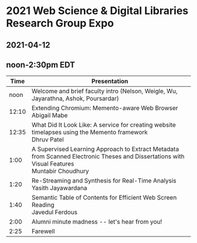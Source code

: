 # 2021 Web Science &amp; Digital Libraries Research Group Expo
## 2021-04-12
## noon-2:30pm EDT

| Time  | Presentation |
| --- | --- |
| noon  | Welcome and brief faculty intro (Nelson, Weigle, Wu, Jayarathna, Ashok, Poursardar)  |
| 12:10  | Extending Chromium: Memento-aware Web Browser <br>Abigail Mabe |
| 12:35 | What Did It Look Like: A service for creating website timelapses using the Memento framework <br> Dhruv Patel |
| 1:00 | A Supervised Learning Approach to Extract Metadata from Scanned Electronic Theses and Dissertations with Visual Features <br> Muntabir Choudhury |
| 1:20 | Re-Streaming and Synthesis for Real-Time Analysis <br> Yasith Jayawardana |
| 1:40 | Semantic Table of Contents for Efficient Web Screen Reading <br> Javedul Ferdous |
| 2:00 | Alumni minute madness -- let's hear from you! |
| 2:25 | Farewell | 







